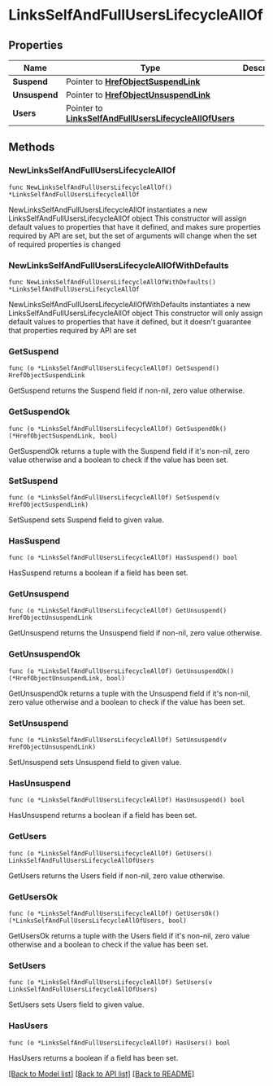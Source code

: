 # LinksSelfAndFullUsersLifecycleAllOf

## Properties

Name | Type | Description | Notes
------------ | ------------- | ------------- | -------------
**Suspend** | Pointer to [**HrefObjectSuspendLink**](HrefObjectSuspendLink.md) |  | [optional] 
**Unsuspend** | Pointer to [**HrefObjectUnsuspendLink**](HrefObjectUnsuspendLink.md) |  | [optional] 
**Users** | Pointer to [**LinksSelfAndFullUsersLifecycleAllOfUsers**](LinksSelfAndFullUsersLifecycleAllOfUsers.md) |  | [optional] 

## Methods

### NewLinksSelfAndFullUsersLifecycleAllOf

`func NewLinksSelfAndFullUsersLifecycleAllOf() *LinksSelfAndFullUsersLifecycleAllOf`

NewLinksSelfAndFullUsersLifecycleAllOf instantiates a new LinksSelfAndFullUsersLifecycleAllOf object
This constructor will assign default values to properties that have it defined,
and makes sure properties required by API are set, but the set of arguments
will change when the set of required properties is changed

### NewLinksSelfAndFullUsersLifecycleAllOfWithDefaults

`func NewLinksSelfAndFullUsersLifecycleAllOfWithDefaults() *LinksSelfAndFullUsersLifecycleAllOf`

NewLinksSelfAndFullUsersLifecycleAllOfWithDefaults instantiates a new LinksSelfAndFullUsersLifecycleAllOf object
This constructor will only assign default values to properties that have it defined,
but it doesn't guarantee that properties required by API are set

### GetSuspend

`func (o *LinksSelfAndFullUsersLifecycleAllOf) GetSuspend() HrefObjectSuspendLink`

GetSuspend returns the Suspend field if non-nil, zero value otherwise.

### GetSuspendOk

`func (o *LinksSelfAndFullUsersLifecycleAllOf) GetSuspendOk() (*HrefObjectSuspendLink, bool)`

GetSuspendOk returns a tuple with the Suspend field if it's non-nil, zero value otherwise
and a boolean to check if the value has been set.

### SetSuspend

`func (o *LinksSelfAndFullUsersLifecycleAllOf) SetSuspend(v HrefObjectSuspendLink)`

SetSuspend sets Suspend field to given value.

### HasSuspend

`func (o *LinksSelfAndFullUsersLifecycleAllOf) HasSuspend() bool`

HasSuspend returns a boolean if a field has been set.

### GetUnsuspend

`func (o *LinksSelfAndFullUsersLifecycleAllOf) GetUnsuspend() HrefObjectUnsuspendLink`

GetUnsuspend returns the Unsuspend field if non-nil, zero value otherwise.

### GetUnsuspendOk

`func (o *LinksSelfAndFullUsersLifecycleAllOf) GetUnsuspendOk() (*HrefObjectUnsuspendLink, bool)`

GetUnsuspendOk returns a tuple with the Unsuspend field if it's non-nil, zero value otherwise
and a boolean to check if the value has been set.

### SetUnsuspend

`func (o *LinksSelfAndFullUsersLifecycleAllOf) SetUnsuspend(v HrefObjectUnsuspendLink)`

SetUnsuspend sets Unsuspend field to given value.

### HasUnsuspend

`func (o *LinksSelfAndFullUsersLifecycleAllOf) HasUnsuspend() bool`

HasUnsuspend returns a boolean if a field has been set.

### GetUsers

`func (o *LinksSelfAndFullUsersLifecycleAllOf) GetUsers() LinksSelfAndFullUsersLifecycleAllOfUsers`

GetUsers returns the Users field if non-nil, zero value otherwise.

### GetUsersOk

`func (o *LinksSelfAndFullUsersLifecycleAllOf) GetUsersOk() (*LinksSelfAndFullUsersLifecycleAllOfUsers, bool)`

GetUsersOk returns a tuple with the Users field if it's non-nil, zero value otherwise
and a boolean to check if the value has been set.

### SetUsers

`func (o *LinksSelfAndFullUsersLifecycleAllOf) SetUsers(v LinksSelfAndFullUsersLifecycleAllOfUsers)`

SetUsers sets Users field to given value.

### HasUsers

`func (o *LinksSelfAndFullUsersLifecycleAllOf) HasUsers() bool`

HasUsers returns a boolean if a field has been set.


[[Back to Model list]](../README.md#documentation-for-models) [[Back to API list]](../README.md#documentation-for-api-endpoints) [[Back to README]](../README.md)


